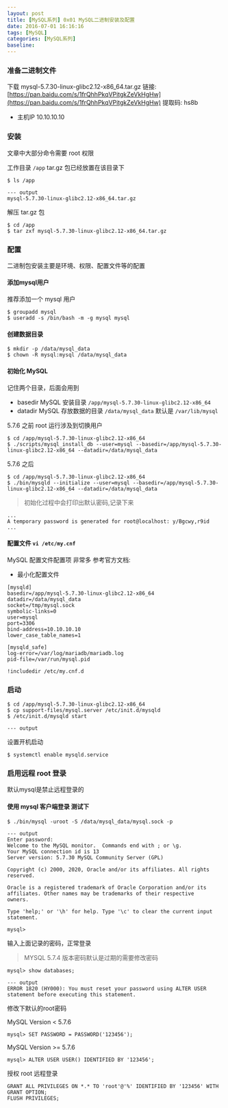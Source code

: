 ```yaml
---
layout: post
title: [MySQL系列] 0x01 MySQL二进制安装及配置
date: 2016-07-01 16:16:16
tags: [MySQL]
categories: [MySQL系列]
baseline:
---
```


### 准备二进制文件

下载 mysql-5.7.30-linux-glibc2.12-x86_64.tar.gz 链接: [https://pan.baidu.com/s/1frQhhPkqVPitgkZeVkHgHw](https://pan.baidu.com/s/1frQhhPkqVPitgkZeVkHgHw) 提取码: hs8b

- 主机IP 10.10.10.10

### 安装

文章中大部分命令需要 root 权限

工作目录 `/app` tar.gz 包已经放置在该目录下

```
$ ls /app

--- output
mysql-5.7.30-linux-glibc2.12-x86_64.tar.gz
```

解压 tar.gz 包
```
$ cd /app
$ tar zxf mysql-5.7.30-linux-glibc2.12-x86_64.tar.gz
```

### 配置

二进制包安装主要是环境、权限、配置文件等的配置

#### 添加mysql用户

推荐添加一个 mysql 用户

```
$ groupadd mysql
$ useradd -s /bin/bash -m -g mysql mysql
```

#### 创建数据目录

```
$ mkdir -p /data/mysql_data
$ chown -R mysql:mysql /data/mysql_data
```

#### 初始化 MySQL

记住两个目录，后面会用到
- basedir MySQL 安装目录 `/app/mysql-5.7.30-linux-glibc2.12-x86_64`
- datadir MySQL 存放数据的目录 `/data/mysql_data` 默认是 `/var/lib/mysql`

5.7.6 之前 root 运行涉及到切换用户

```
$ cd /app/mysql-5.7.30-linux-glibc2.12-x86_64
$ ./scripts/mysql_install_db --user=mysql --basedir=/app/mysql-5.7.30-linux-glibc2.12-x86_64 --datadir=/data/mysql_data
```

5.7.6 之后

```
$ cd /app/mysql-5.7.30-linux-glibc2.12-x86_64
$ ./bin/mysqld --initialize --user=mysql --basedir=/app/mysql-5.7.30-linux-glibc2.12-x86_64 --datadir=/data/mysql_data
```

> 初始化过程中会打印出默认密码,记录下来

```
...
A temporary password is generated for root@localhost: y/Bgcwy,r9id
...
```

#### 配置文件 `vi /etc/my.cnf`

MySQL 配置文件配置项 非常多 参考官方文档:

- 最小化配置文件
```
[mysqld]
basedir=/app/mysql-5.7.30-linux-glibc2.12-x86_64
datadir=/data/mysql_data
socket=/tmp/mysql.sock
symbolic-links=0
user=mysql
port=3306
bind-address=10.10.10.10
lower_case_table_names=1

[mysqld_safe]
log-error=/var/log/mariadb/mariadb.log
pid-file=/var/run/mysql.pid

!includedir /etc/my.cnf.d
```

### 启动

```
$ cd /app/mysql-5.7.30-linux-glibc2.12-x86_64
$ cp support-files/mysql.server /etc/init.d/mysqld
$ /etc/init.d/mysqld start

--- output
```

设置开机启动

```
$ systemctl enable mysqld.service
```

### 启用远程 root 登录

默认mysql是禁止远程登录的

#### 使用 mysql 客户端登录 测试下

```
$ ./bin/mysql -uroot -S /data/mysql_data/mysql.sock -p

--- output
Enter password:
Welcome to the MySQL monitor.  Commands end with ; or \g.
Your MySQL connection id is 13
Server version: 5.7.30 MySQL Community Server (GPL)

Copyright (c) 2000, 2020, Oracle and/or its affiliates. All rights reserved.

Oracle is a registered trademark of Oracle Corporation and/or its
affiliates. Other names may be trademarks of their respective
owners.

Type 'help;' or '\h' for help. Type '\c' to clear the current input statement.

mysql>
```

输入上面记录的密码，正常登录

> MYSQL 5.7.4 版本密码默认是过期的需要修改密码

```
mysql> show databases;

--- output
ERROR 1820 (HY000): You must reset your password using ALTER USER statement before executing this statement.
```

修改下默认的root密码

MySQL Version < 5.7.6

```
mysql> SET PASSWORD = PASSWORD('123456');
```

MySQL Version >= 5.7.6

```
mysql> ALTER USER USER() IDENTIFIED BY '123456';
```

授权 root 远程登录

```
GRANT ALL PRIVILEGES ON *.* TO 'root'@'%' IDENTIFIED BY '123456' WITH GRANT OPTION;
FLUSH PRIVILEGES;
```
